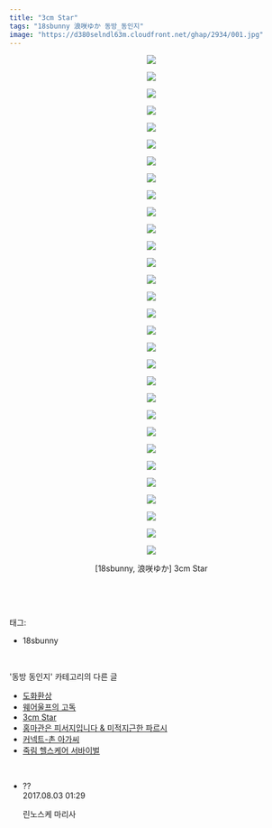 ```yaml
---
title: "3cm Star"
tags: "18sbunny 浪咲ゆか 동방_동인지"
image: "https://d380selndl63m.cloudfront.net/ghap/2934/001.jpg"
---
```

<div class="article">
<p style="text-align: center; clear: none; float: none;"><img src="{{ site.imgserver5 }}/ghap/2934/001.jpg"/></p>
<p style="text-align: center; clear: none; float: none;"><img src="{{ site.imgserver5 }}/ghap/2934/002.jpg"/></p>
<p style="text-align: center; clear: none; float: none;"><img src="{{ site.imgserver5 }}/ghap/2934/003.jpg"/></p>
<p style="text-align: center; clear: none; float: none;"><img src="{{ site.imgserver5 }}/ghap/2934/004.jpg"/></p>
<p style="text-align: center; clear: none; float: none;"><img src="{{ site.imgserver5 }}/ghap/2934/005.jpg"/></p>
<p style="text-align: center; clear: none; float: none;"><img src="{{ site.imgserver5 }}/ghap/2934/006.jpg"/></p>
<p style="text-align: center; clear: none; float: none;"><img src="{{ site.imgserver5 }}/ghap/2934/007.jpg"/></p>
<p style="text-align: center; clear: none; float: none;"><img src="{{ site.imgserver5 }}/ghap/2934/008.jpg"/></p>
<p style="text-align: center; clear: none; float: none;"><img src="{{ site.imgserver5 }}/ghap/2934/009.jpg"/></p>
<p style="text-align: center; clear: none; float: none;"><img src="{{ site.imgserver5 }}/ghap/2934/010.jpg"/></p>
<p style="text-align: center; clear: none; float: none;"><img src="{{ site.imgserver5 }}/ghap/2934/011.jpg"/></p>
<p style="text-align: center; clear: none; float: none;"><img src="{{ site.imgserver5 }}/ghap/2934/012.jpg"/></p>
<p style="text-align: center; clear: none; float: none;"><img src="{{ site.imgserver5 }}/ghap/2934/013.jpg"/></p>
<p style="text-align: center; clear: none; float: none;"><img src="{{ site.imgserver5 }}/ghap/2934/014.jpg"/></p>
<p style="text-align: center; clear: none; float: none;"><img src="{{ site.imgserver5 }}/ghap/2934/015.jpg"/></p>
<p style="text-align: center; clear: none; float: none;"><img src="{{ site.imgserver5 }}/ghap/2934/016.jpg"/></p>
<p style="text-align: center; clear: none; float: none;"><img src="{{ site.imgserver5 }}/ghap/2934/017.jpg"/></p>
<p style="text-align: center; clear: none; float: none;"><img src="{{ site.imgserver5 }}/ghap/2934/018.jpg"/></p>
<p style="text-align: center; clear: none; float: none;"><img src="{{ site.imgserver5 }}/ghap/2934/019.jpg"/></p>
<p style="text-align: center; clear: none; float: none;"><img src="{{ site.imgserver5 }}/ghap/2934/020.jpg"/></p>
<p style="text-align: center; clear: none; float: none;"><img src="{{ site.imgserver5 }}/ghap/2934/021.jpg"/></p>
<p style="text-align: center; clear: none; float: none;"><img src="{{ site.imgserver5 }}/ghap/2934/022.jpg"/></p>
<p style="text-align: center; clear: none; float: none;"><img src="{{ site.imgserver5 }}/ghap/2934/023.jpg"/></p>
<p style="text-align: center; clear: none; float: none;"><img src="{{ site.imgserver5 }}/ghap/2934/024.jpg"/></p>
<p style="text-align: center; clear: none; float: none;"><img src="{{ site.imgserver5 }}/ghap/2934/025.jpg"/></p>
<p style="text-align: center; clear: none; float: none;"><img src="{{ site.imgserver5 }}/ghap/2934/026.jpg"/></p>
<p style="text-align: center; clear: none; float: none;"><img src="{{ site.imgserver5 }}/ghap/2934/027.jpg"/></p>
<p style="text-align: center; clear: none; float: none;"><img src="{{ site.imgserver5 }}/ghap/2934/028.jpg"/></p>
<p style="text-align: center; clear: none; float: none;"><img src="{{ site.imgserver5 }}/ghap/2934/029.jpg"/></p>
<p style="text-align: center; clear: none; float: none;"><img src="{{ site.imgserver5 }}/ghap/2934/030.jpg"/></p>
<p style="text-align: center; clear: none; float: none;">[18sbunny, 浪咲ゆか] 3cm Star</p>
<p><br/></p>
</div><br/>
<div class="tagTrail">
<p>태그: </p>
<ul>
<li>18sbunny</li>
</ul>
</div><br/>
<div class="another">
<p>'동방 동인지' 카테고리의 다른 글</p>
<ul>
<li><a href="/ghap_2944">도화환상</a></li>
<li><a href="/ghap_2941">웨어울프의 고독</a></li>
<li><a href="/ghap_2934">3cm Star</a></li>
<li><a href="/ghap_2930">홍마관은 피서지입니다 &amp; 미적지근한 파르시</a></li>
<li><a href="/ghap_2928">커넥트-촌 아가씨</a></li>
<li><a href="/ghap_2927">죽림 헬스케어 서바이벌</a></li>
</ul>
</div><br/>
<div class="cb_module cb_fluid">
<div class="cb_wrt cb_profile">
<div class="comment">
<ul>
<li class="cb_thumb_off" id="comment15050580">
<div class="cb_comment_area">
<div class="cb_info_area">
<div class="cb_section">
<span class="cb_nick_name">??</span>
</div>
<div class="cb_section">
<span class="cb_date">2017.08.03 01:29 </span>
</div>
</div>
<div class="cb_dsc_comment">
<p class="cb_dsc">
											린노스케 마리사
										</p>
</div>
</div></li>
</ul>
</div>
</div><!-- commentList close -->
</div><br/>
